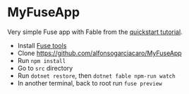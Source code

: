 # MyFuseApp

Very simple Fuse app with Fable from the [quickstart tutorial](https://www.fusetools.com/docs/basics/quickstart).

- Install [Fuse tools](https://www.fusetools.com)
- Clone https://github.com/alfonsogarciacaro/MyFuseApp
- Run `npm install`
- Go to `src` directory
- Run `dotnet restore`, then `dotnet fable npm-run watch`
- In another terminal, back to root run `fuse preview`
